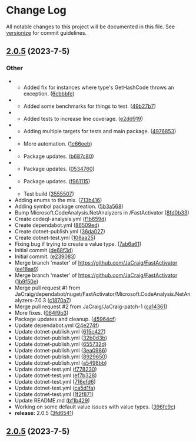# Change Log

All notable changes to this project will be documented in this file. See [versionize](https://github.com/versionize/versionize) for commit guidelines.

<a name="2.0.5"></a>
## [2.0.5](https://www.github.com/JaCraig/FastActivator/releases/tag/v2.0.5) (2023-7-5)

### Other

* - Added fix for instances where type's GetHashCode throws an exception. ([6cbbbfe](https://www.github.com/JaCraig/FastActivator/commit/6cbbbfe14f51777d234c1baf50441ca36e42ae96))
* - Added some benchmarks for things to test. ([49b27b7](https://www.github.com/JaCraig/FastActivator/commit/49b27b7e7c520795b6fa9d92601f8da67ccd9a68))
* - Added tests to increase line coverage. ([e2dd919](https://www.github.com/JaCraig/FastActivator/commit/e2dd91944f693bc134f3dc151296bd134e80076e))
* - Adding multiple targets for tests and main package. ([4976853](https://www.github.com/JaCraig/FastActivator/commit/4976853d47478c42744ab34c54e7d7115ad0f1b1))
* - More automation. ([1c66eeb](https://www.github.com/JaCraig/FastActivator/commit/1c66eeb386c5ed7a6820b8c9664dd8f24a5846d0))
* - Package updates. ([b687c80](https://www.github.com/JaCraig/FastActivator/commit/b687c80ef5dfc3e57adb84e605487c560af94e34))
* - Package updates. ([0534760](https://www.github.com/JaCraig/FastActivator/commit/053476090203bd70a707d2c1b5c33898a4d73517))
* - Package updates. ([f961115](https://www.github.com/JaCraig/FastActivator/commit/f961115a7d30e48d2f1b79a350c044c1a2bbbde4))
* - Test build ([3555507](https://www.github.com/JaCraig/FastActivator/commit/355550720b9fcb33448b6d2a856307406b307c3e))
* Adding enums to the mix. ([713b416](https://www.github.com/JaCraig/FastActivator/commit/713b4165f5c4b428bee2c80325cc370a893b8e2e))
* Adding symbol package creation. ([5b3a568](https://www.github.com/JaCraig/FastActivator/commit/5b3a568bb9bb1d2974cf63856487bb124705d8ee))
* Bump Microsoft.CodeAnalysis.NetAnalyzers in /FastActivator ([8fd0b33](https://www.github.com/JaCraig/FastActivator/commit/8fd0b33ac15a515fdd1b4930ea56ad1caf225dac))
* Create codeql-analysis.yml ([f1b659d](https://www.github.com/JaCraig/FastActivator/commit/f1b659d0471fd0ffba3faffa3821f676c362e2f5))
* Create dependabot.yml ([86509ed](https://www.github.com/JaCraig/FastActivator/commit/86509edf8fce7b06b4f969be1573e76c42b33dcb))
* Create dotnet-publish.yml ([36da027](https://www.github.com/JaCraig/FastActivator/commit/36da027dca67fe5ddf7f3638a5e3e9cf6c39fc21))
* Create dotnet-test.yml ([108aa25](https://www.github.com/JaCraig/FastActivator/commit/108aa251bb0ae0560e40669de64f7f079ea77b13))
* Fixing bug if trying to create a value type. ([7ab6a61](https://www.github.com/JaCraig/FastActivator/commit/7ab6a61dcf868b02a0eacf46203fd429a1cfed83))
* Initial commit ([de68f3d](https://www.github.com/JaCraig/FastActivator/commit/de68f3d1fa7f456a4d86d894c29fb27d463918af))
* Initial commit. ([e239083](https://www.github.com/JaCraig/FastActivator/commit/e23908334abe5c744aaf4cd13e8c5fbf46b00c33))
* Merge branch 'master' of https://github.com/JaCraig/FastActivator ([ee18aa9](https://www.github.com/JaCraig/FastActivator/commit/ee18aa972ef877e936fb83c9e813b79d42eca9cb))
* Merge branch 'master' of https://github.com/JaCraig/FastActivator ([1b9f50e](https://www.github.com/JaCraig/FastActivator/commit/1b9f50ea3dd56c3167b48c973892d08927bc60df))
* Merge pull request #1 from JaCraig/dependabot/nuget/FastActivator/Microsoft.CodeAnalysis.NetAnalyzers-7.0.3 ([c1870a7](https://www.github.com/JaCraig/FastActivator/commit/c1870a74d67689cf069627ab5589a725f7713bb7))
* Merge pull request #2 from JaCraig/JaCraig-patch-1 ([ca14361](https://www.github.com/JaCraig/FastActivator/commit/ca143617d5cd37e69ae4eae4bd5f860752cbc3b9))
* More fixes. ([064f9b3](https://www.github.com/JaCraig/FastActivator/commit/064f9b3dddb41f55c1f50d99acf97997c767d976))
* Package updates and cleanup. ([45964cf](https://www.github.com/JaCraig/FastActivator/commit/45964cfcd656c2484011d4e0f250613e0df44708))
* Update dependabot.yml ([24e274f](https://www.github.com/JaCraig/FastActivator/commit/24e274fe0436cf9280ec64a5824f5e9f19a35ddd))
* Update dotnet-publish.yml ([615c427](https://www.github.com/JaCraig/FastActivator/commit/615c427be345abddb3daa83aed0704a3338e85f0))
* Update dotnet-publish.yml ([32b0d3b](https://www.github.com/JaCraig/FastActivator/commit/32b0d3bffc0f4852bcf53db8c3a1427ea8f721be))
* Update dotnet-publish.yml ([655732d](https://www.github.com/JaCraig/FastActivator/commit/655732d842a165f18f88478c722a9c63ee59823d))
* Update dotnet-publish.yml ([3ea0986](https://www.github.com/JaCraig/FastActivator/commit/3ea09862ce8ffd07e27e8da1107183f41261fdca))
* Update dotnet-publish.yml ([8929650](https://www.github.com/JaCraig/FastActivator/commit/8929650acaf099a7f79a955aaf69fc35ab38c980))
* Update dotnet-publish.yml ([a5498bb](https://www.github.com/JaCraig/FastActivator/commit/a5498bb3ac35f8a1a195825d1af246ccaa9d7519))
* Update dotnet-test.yml ([f778230](https://www.github.com/JaCraig/FastActivator/commit/f7782306fd472dc4100e36c3e0c57183f6545bf0))
* Update dotnet-test.yml ([ef7b328](https://www.github.com/JaCraig/FastActivator/commit/ef7b328c0772f0d58d54ced572a68e7fda218fe0))
* Update dotnet-test.yml ([716efd6](https://www.github.com/JaCraig/FastActivator/commit/716efd66510f8a40a0b596ebbebfc745d6a35ed4))
* Update dotnet-test.yml ([ca5d1fa](https://www.github.com/JaCraig/FastActivator/commit/ca5d1fa1e7cd68f275493c51ddabef7fb666fbb5))
* Update dotnet-test.yml ([1f2f871](https://www.github.com/JaCraig/FastActivator/commit/1f2f871da20601845edc2e7663382494ad1a2137))
* Update README.md ([bf1b429](https://www.github.com/JaCraig/FastActivator/commit/bf1b429cb368deb25bfc65ee862eb996fc2c4488))
* Working on some default value issues with value types. ([396fc9c](https://www.github.com/JaCraig/FastActivator/commit/396fc9c054c7b997667fe68debcc52b4fe694a4b))
* **release:** 2.0.5 ([3fd6541](https://www.github.com/JaCraig/FastActivator/commit/3fd654156343878f4ea38cca07be386ddb0a0ac5))

<a name="2.0.5"></a>
## [2.0.5](https://www.github.com/JaCraig/FastActivator/releases/tag/v2.0.5) (2023-7-5)

